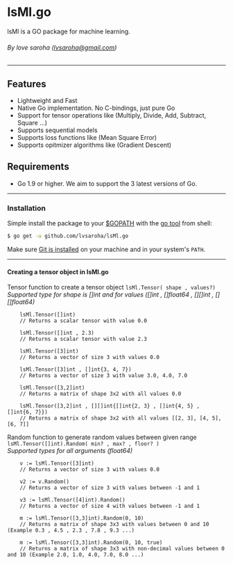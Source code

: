 # lsMl.go
lsMl is a GO package for machine learning.
###### By love saroha (lvsaroha@gmail.com)

---------------------------------------

## Features
  * Lightweight and Fast
  * Native Go implementation. No C-bindings, just pure Go
  * Support for tensor operations like (Multiply, Divide, Add, Subtract, Square ...)
  * Supports sequential models 
  * Supports loss functions like (Mean Square Error)
  * Supports opitmizer algorithms like (Gradient Descent)

## Requirements
  * Go 1.9 or higher. We aim to support the 3 latest versions of Go.

---------------------------------------

### Installation
Simple install the package to your [$GOPATH](https://github.com/golang/go/wiki/GOPATH "GOPATH") with the [go tool](https://golang.org/cmd/go/ "go command") from shell:
```bash
$ go get -u github.com/lvsaroha/lsMl.go
```
Make sure [Git is installed](https://git-scm.com/downloads) on your machine and in your system's `PATH`.

---------------------------------------
#### Creating a tensor object in lsMl.go

Tensor function to create a tensor object
`lsMl.Tensor( shape , values?)`<br />
*Supported type for shape is []int and for values ([]int , []float64 , [][]int , [][]float64)*

```Golang    
    lsMl.Tensor([]int)
    // Returns a scalar tensor with value 0.0 

    lsMl.Tensor([]int , 2.3)
    // Returns a scalar tensor with value 2.3     

    lsMl.Tensor([3]int)
    // Returns a vector of size 3 with values 0.0

    lsMl.Tensor([3]int , []int{3, 4, 7})
    // Returns a vector of size 3 with value 3.0, 4.0, 7.0

    lsMl.Tensor([3,2]int)
    // Returns a matrix of shape 3x2 with all values 0.0

    lsMl.Tensor([3,2]int , [][]int{[]int{2, 3} , []int{4, 5} , []int{6, 7}})
    // Returns a matrix of shape 3x2 with all values [[2, 3], [4, 5], [6, 7]]    
```

Random function to generate random values between given range
`lsMl.Tensor([]int).Random( min? , max? , floor? )`<br />
*Supported types for all arguments (float64)*

```Golang    
    v := lsMl.Tensor([3]int)
    // Returns a vector of size 3 with values 0.0

    v2 := v.Random()
    // Returns a vector of size 3 with values between -1 and 1 

    v3 := lsMl.Tensor([4]int).Random()
    // Returns a vector of size 4 with values between -1 and 1 

    m := lsMl.Tensor([3,3]int).Random(0, 10)
    // Returns a matrix of shape 3x3 with values between 0 and 10 (Example 0.3 , 4.5 , 2.3 , 7.8 , 9.3 ...)

    m := lsMl.Tensor([3,3]int).Random(0, 10, true)
    // Returns a matrix of shape 3x3 with non-decimal values between 0 and 10 (Example 2.0, 1.0, 4.0, 7.0, 8.0 ...)    
```
